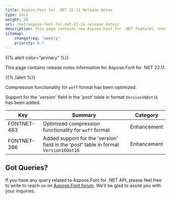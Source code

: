 ```yaml
---
title: Aspose.Font for .NET 22.11 Release Notes
type: docs
weight: 20
url: /net/aspose-font-for-net-22-11-release-notes/
description: This page contains new Aspose.Font for .NET features, enhancement, and bug fixes in 2022, version 22.11. 
sitemap:
    changefreq: "weekly"
    priority: 0.7
---
```


{{% alert color="primary" %}} 

This page contains release notes information for Aspose.Font for .NET 22.11.

{{% /alert %}} 

Compression functionality for `woff` format has been optimized.

Support for the '*version*' field in the '*post*' table in format `Version16Dot16` has been added.

| Key | Summary | Category |
|---|---|---|
| FONTNET-463 | Optimized compression functionality for `woff` format | Enhancement |
| FONTNET-386 | Added support for the '*version*' field in the '*post*' table in format `Version16Dot16` | Enhancement |

## Got Queries?
If you have any query related to Aspose.Font for .NET API, please feel free to write to reach us on [Aspose.Font forum](https://forum.aspose.com/c/font/). We'll be glad to assist you with your inquiries.
